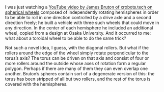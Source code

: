 I was just watching a [YouTube video by James Bruton of xrobots.tech
on spherical wheels](https://youtu.be/zKLMCO0-How) composed of
independently rotating hemispheres in order to be able to roll in one
direction controlled by a drive axle and a second direction freely; he
built a vehicle with three such wheels that could move in any
direction.  In the center of each hemisphere he included an additional
wheel, copied from a design at Osaka University.  And it occurred to
me: what about a toroidal wheel to be able to do the same trick?

Not such a novel idea, I guess, with the diagonal rollers.  But what
if the rollers around the edge of the wheel simply rotate
perpendicular to the torus’s axis?  The torus can be driven on that
axis and consist of four or more rollers around the outside whose axes
of rotation form a regular polygon.  Perhaps if there are many of them
they can even overlap one another.  Bruton’s spheres contain sort of a
degenerate version of this: the torus has been stripped of all but two
rollers, and the rest of the torus is covered with the hemispheres.
